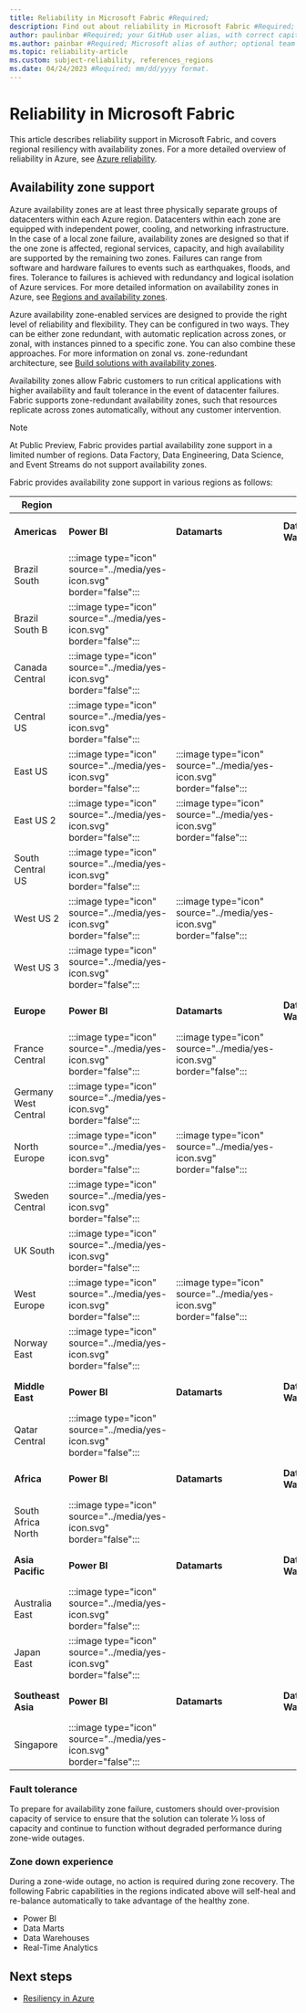 ```yaml
---
title: Reliability in Microsoft Fabric #Required;
description: Find out about reliability in Microsoft Fabric #Required; 
author: paulinbar #Required; your GitHub user alias, with correct capitalization.
ms.author: painbar #Required; Microsoft alias of author; optional team alias.
ms.topic: reliability-article
ms.custom: subject-reliability, references_regions
ms.date: 04/24/2023 #Required; mm/dd/yyyy format.
---
```


# Reliability in Microsoft Fabric

This article describes reliability support in Microsoft Fabric, and covers regional resiliency with availability zones. For a more detailed overview of reliability in Azure, see [Azure reliability](/azure/architecture/framework/resiliency/overview).

## Availability zone support
Azure availability zones are at least three physically separate groups of datacenters within each Azure region. Datacenters within each zone are equipped with independent power, cooling, and networking infrastructure. In the case of a local zone failure, availability zones are designed so that if the one zone is affected, regional services, capacity, and high availability are supported by the remaining two zones.  Failures can range from software and hardware failures to events such as earthquakes, floods, and fires. Tolerance to failures is achieved with redundancy and logical isolation of Azure services. For more detailed information on availability zones in Azure, see [Regions and availability zones](/azure/availability-zones/az-overview.md).

Azure availability zone-enabled services are designed to provide the right level of reliability and flexibility. They can be configured in two ways. They can be either zone redundant, with automatic replication across zones, or zonal, with instances pinned to a specific zone. You can also combine these approaches. For more information on zonal vs. zone-redundant architecture, see [Build solutions with availability zones](/azure/architecture/high-availability/building-solutions-for-high-availability).

Availability zones allow Fabric customers to run critical applications with higher availability and fault tolerance in the event of datacenter failures. Fabric supports zone-redundant availability zones, such that resources replicate across zones automatically, without any customer intervention.

> [!Note]
> At Public Preview, Fabric provides partial availability zone support in a limited number of regions. Data Factory, Data Engineering, Data Science, and Event Streams do not support availability zones.

Fabric provides availability zone support in various regions as follows:

|	Region	|	|		|		| 	|
|------------------|----------------------|---------------|--------------------|----------------|
|	**Americas**	|	**Power BI**	|	**Datamarts**	|	**Data Warehouses**	| **Real-Time Analytics**	|
|	Brazil South	|	:::image type="icon" source="../media/yes-icon.svg" border="false":::	|		|			|
|	Brazil South B	|	:::image type="icon" source="../media/yes-icon.svg" border="false":::	|		|			|
|	Canada Central	|	:::image type="icon" source="../media/yes-icon.svg" border="false":::	|		|			|
|	Central US	|	:::image type="icon" source="../media/yes-icon.svg" border="false":::	|		|			|
|	East US	|	:::image type="icon" source="../media/yes-icon.svg" border="false":::	|	:::image type="icon" source="../media/yes-icon.svg" border="false":::	|			|
|	East US 2	|	:::image type="icon" source="../media/yes-icon.svg" border="false":::	|	:::image type="icon" source="../media/yes-icon.svg" border="false":::	|			|
|	South Central US	|	:::image type="icon" source="../media/yes-icon.svg" border="false":::	|		|			|
|	West US 2	|	:::image type="icon" source="../media/yes-icon.svg" border="false":::	|	:::image type="icon" source="../media/yes-icon.svg" border="false":::	|			|
|	West US 3	|	:::image type="icon" source="../media/yes-icon.svg" border="false":::	|		|			|
|	**Europe**	|	**Power BI**	|	**Datamarts**	|	**Data Warehouses**	| **Real-Time Analytics**	|
|	France Central	|	:::image type="icon" source="../media/yes-icon.svg" border="false":::	|	:::image type="icon" source="../media/yes-icon.svg" border="false":::	|			|
|	Germany West Central	|	:::image type="icon" source="../media/yes-icon.svg" border="false":::	|		|			|
|	North Europe	|	:::image type="icon" source="../media/yes-icon.svg" border="false":::	|	:::image type="icon" source="../media/yes-icon.svg" border="false":::	|			|
|	Sweden Central	|	:::image type="icon" source="../media/yes-icon.svg" border="false":::	|		|			|
|	UK South	|	:::image type="icon" source="../media/yes-icon.svg" border="false":::	|		|			|
|	West Europe	|	:::image type="icon" source="../media/yes-icon.svg" border="false":::	|	:::image type="icon" source="../media/yes-icon.svg" border="false":::	|			|
|	Norway East	|	:::image type="icon" source="../media/yes-icon.svg" border="false":::	|		|			|
|	**Middle East**	|	**Power BI**	|	**Datamarts**	|	**Data Warehouses**	| **Real-Time Analytics**	|
|	Qatar Central	|	:::image type="icon" source="../media/yes-icon.svg" border="false":::	|		|			|
|	**Africa**	|	**Power BI**	|	**Datamarts**	|	**Data Warehouses**	| **Real-Time Analytics**	|
|	South Africa North	|	:::image type="icon" source="../media/yes-icon.svg" border="false":::	|		|			|
|	**Asia Pacific**	|	**Power BI**	|	**Datamarts**	|	**Data Warehouses**	| **Real-Time Analytics**	|
|	Australia East	|	:::image type="icon" source="../media/yes-icon.svg" border="false":::	|		|			|
|	Japan East	|	:::image type="icon" source="../media/yes-icon.svg" border="false":::	|		|			|
|	**Southeast Asia**	|	**Power BI**	|	**Datamarts**	|	**Data Warehouses**	| **Real-Time Analytics**	|
|	Singapore	|	:::image type="icon" source="../media/yes-icon.svg" border="false":::	|		|			|

### Fault tolerance
To prepare for availability zone failure, customers should over-provision capacity of service to ensure that the solution can tolerate ⅓ loss of capacity and continue to function without degraded performance during zone-wide outages.

### Zone down experience
During a zone-wide outage, no action is required during zone recovery. The following Fabric capabilities in the regions indicated above will self-heal and re-balance automatically to take advantage of the healthy zone. 
- Power BI 
- Data Marts
- Data Warehouses
- Real-Time Analytics

## Next steps

* [Resiliency in Azure](/azure/availability-zones/overview.md)